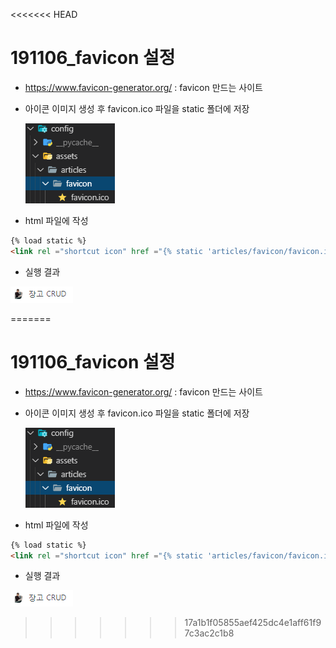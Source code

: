 <<<<<<< HEAD
# 191106_favicon 설정

- <https://www.favicon-generator.org/> : favicon 만드는 사이트

- 아이콘 이미지 생성 후 favicon.ico 파일을 static 폴더에 저장

  

  ![1573715709022](assets/15737157090221.png)

- html 파일에 작성

``` html
{% load static %}
<link rel ="shortcut icon" href ="{% static 'articles/favicon/favicon.ico' %}" type="image/x-icon">
```

- 실행 결과

![1573715841855](assets/15737158418515.png)

=======
# 191106_favicon 설정

- <https://www.favicon-generator.org/> : favicon 만드는 사이트

- 아이콘 이미지 생성 후 favicon.ico 파일을 static 폴더에 저장

  

  ![1573715709022](assets/15737157090221.png)

- html 파일에 작성

``` html
{% load static %}
<link rel ="shortcut icon" href ="{% static 'articles/favicon/favicon.ico' %}" type="image/x-icon">
```

- 실행 결과

![1573715841855](assets/15737158418515.png)

>>>>>>> 17a1b1f05855aef425dc4e1aff61f97c3ac2c1b8

